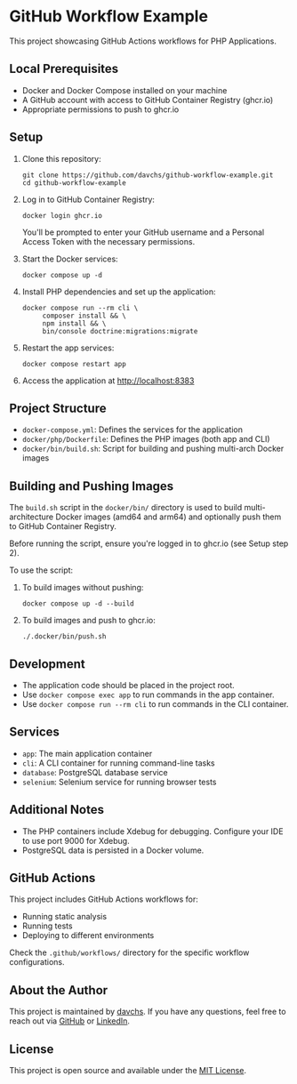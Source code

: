 # GitHub Workflow Example

This project showcasing GitHub Actions workflows for PHP Applications.

## Local Prerequisites

- Docker and Docker Compose installed on your machine
- A GitHub account with access to GitHub Container Registry (ghcr.io)
- Appropriate permissions to push to ghcr.io

## Setup

1. Clone this repository:
   ```
   git clone https://github.com/davchs/github-workflow-example.git
   cd github-workflow-example
   ```

2. Log in to GitHub Container Registry:
   ```
   docker login ghcr.io
   ```
   You'll be prompted to enter your GitHub username and a Personal Access Token with the necessary permissions.

3. Start the Docker services:
   ```
   docker compose up -d
   ```
4. Install PHP dependencies and set up the application:
   ```
   docker compose run --rm cli \
        composer install && \
        npm install && \
        bin/console doctrine:migrations:migrate
   ```
5. Restart the app services:
   ```
   docker compose restart app
   ```
6. Access the application at [http://localhost:8383](http://localhost:8383)

## Project Structure

- `docker-compose.yml`: Defines the services for the application
- `docker/php/Dockerfile`: Defines the PHP images (both app and CLI)
- `docker/bin/build.sh`: Script for building and pushing multi-arch Docker images

## Building and Pushing Images

The `build.sh` script in the `docker/bin/` directory is used to build multi-architecture Docker images (amd64 and arm64)
and optionally push them to GitHub Container Registry.

Before running the script, ensure you're logged in to ghcr.io (see Setup step 2).

To use the script:

1. To build images without pushing:
   ```
   docker compose up -d --build
   ```

2. To build images and push to ghcr.io:
   ```
   ./.docker/bin/push.sh
   ```

## Development

- The application code should be placed in the project root.
- Use `docker compose exec app` to run commands in the app container.
- Use `docker compose run --rm cli` to run commands in the CLI container.

## Services

- `app`: The main application container
- `cli`: A CLI container for running command-line tasks
- `database`: PostgreSQL database service
- `selenium`: Selenium service for running browser tests

## Additional Notes

- The PHP containers include Xdebug for debugging. Configure your IDE to use port 9000 for Xdebug.
- PostgreSQL data is persisted in a Docker volume.

## GitHub Actions

This project includes GitHub Actions workflows for:

- Running static analysis
- Running tests
- Deploying to different environments

Check the `.github/workflows/` directory for the specific workflow configurations.

## About the Author

This project is maintained by [davchs](https://www.linkedin.com/in/davchs). If you have any questions, feel free to
reach out via [GitHub](https://github.com/davchs) or [LinkedIn](https://www.linkedin.com/in/davchs).

## License

This project is open source and available under the [MIT License](LICENSE).